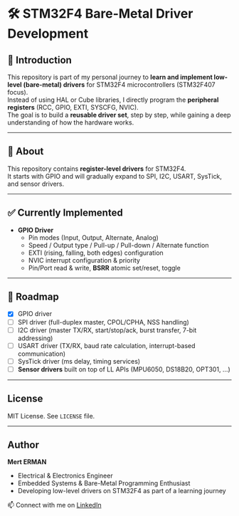 # 🛠️ STM32F4 Bare-Metal Driver Development

## 📖 Introduction
This repository is part of my personal journey to **learn and implement low-level (bare-metal) drivers** for STM32F4 microcontrollers (STM32F407 focus).  
Instead of using HAL or Cube libraries, I directly program the **peripheral registers** (RCC, GPIO, EXTI, SYSCFG, NVIC).  
The goal is to build a **reusable driver set**, step by step, while gaining a deep understanding of how the hardware works.  

---

## 📌 About
This repository contains **register-level drivers** for STM32F4.  
It starts with GPIO and will gradually expand to SPI, I2C, USART, SysTick, and sensor drivers.

---

## ✅ Currently Implemented
- **GPIO Driver**
  - Pin modes (Input, Output, Alternate, Analog)
  - Speed / Output type / Pull-up / Pull-down / Alternate function
  - EXTI (rising, falling, both edges) configuration
  - NVIC interrupt configuration & priority
  - Pin/Port read & write, **BSRR** atomic set/reset, toggle

---

## 🧭 Roadmap
- [x] GPIO driver  
- [ ] SPI driver (full-duplex master, CPOL/CPHA, NSS handling)  
- [ ] I2C driver (master TX/RX, start/stop/ack, burst transfer, 7-bit addressing)  
- [ ] USART driver (TX/RX, baud rate calculation, interrupt-based communication)  
- [ ] SysTick driver (ms delay, timing services)  
- [ ] **Sensor drivers** built on top of LL APIs (MPU6050, DS18B20, OPT301, …)  

---

##  License
MIT License. See `LICENSE` file.

---

##  Author
**Mert ERMAN**  
- Electrical & Electronics Engineer  
- Embedded Systems & Bare-Metal Programming Enthusiast  
- Developing low-level drivers on STM32F4 as part of a learning journey  

📫 Connect with me on [LinkedIn](https://www.linkedin.com/in/merterman/)

